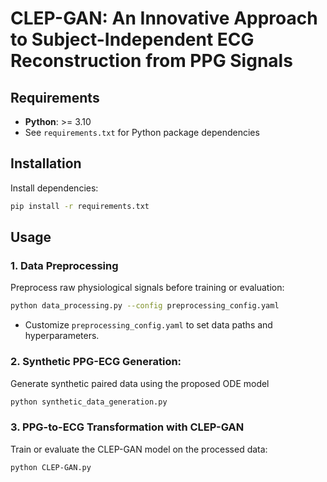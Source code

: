 # CLEP-GAN: An Innovative Approach to Subject-Independent ECG Reconstruction from PPG Signals

## Requirements

- **Python**: >= 3.10
- See `requirements.txt` for Python package dependencies
  
## Installation
Install dependencies:

```bash
pip install -r requirements.txt
```

## Usage

### 1. Data Preprocessing
Preprocess raw physiological signals before training or evaluation:

```bash
python data_processing.py --config preprocessing_config.yaml
```
- Customize `preprocessing_config.yaml` to set data paths and hyperparameters.

### 2. Synthetic PPG-ECG Generation:
Generate synthetic paired data using the proposed ODE model

```bash
python synthetic_data_generation.py
```
### 3. PPG-to-ECG Transformation with CLEP-GAN
Train or evaluate the CLEP-GAN model on the processed data:

```bash
python CLEP-GAN.py
```
